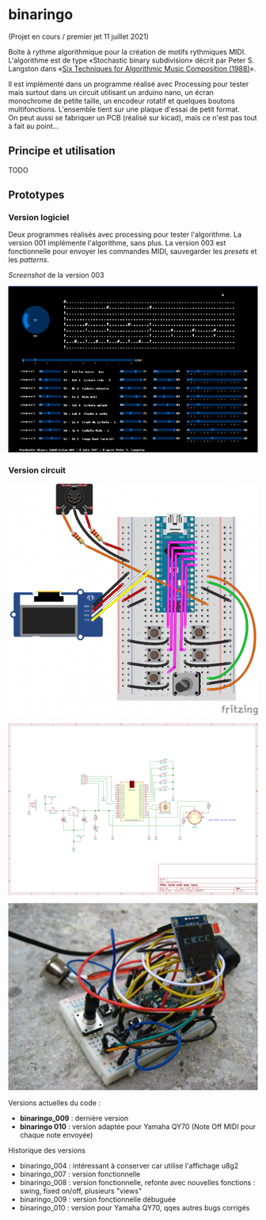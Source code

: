 # binaringo

(Projet en cours / premier jet 11 juillet 2021)

Boîte à rythme algorithmique pour la création de motifs rythmiques MIDI. L'algorithme est de type «Stochastic binary subdivision» décrit par Peter S. Langston dans «[Six Techniques for Algorithmic Music Composition (1988)](http://peterlangston.com/Papers/amc.pdf)».

Il est implémenté dans un programme réalisé avec Processing pour tester mais surtout dans un circuit utilisant un arduino nano, un écran monochrome de petite taille, un encodeur rotatif et quelques boutons multifonctions. L'ensemble tient sur une plaque d'essai de petit format.  
On peut aussi se fabriquer un PCB (réalisé sur kicad), mais ce n'est pas tout à fait au point...

## Principe et utilisation

TODO


## Prototypes

### Version logiciel

Deux programmes réalisés avec processing pour tester l'algorithme. La version 001 implémente l'algorithme, sans plus. La version 003 est fonctionnelle pour envoyer les commandes MIDI, sauvegarder les *presets* et les *patterns*.

*Screenshot* de la version 003

![version 003](./assets/sk20170605_stochastic_binary_subdivision_003.png)

### Version circuit

![schéma fritzing](./assets/schema_fritzing_binaringo_003.png)

![schéma kicad](./assets/binaringo_schema_kicad.png)

![photo](./assets/binaringo_002_photo_br.jpg)

Versions actuelles du code :
* **binaringo_009** : dernière version
* **binaringo 010** : version adaptée pour Yamaha QY70 (Note Off MIDI pour chaque note envoyée)

Historique des versions
* binaringo_004 : intéressant à conserver car utilise l'affichage u8g2
* binaringo_007 : version fonctionnelle
* binaringo_008 : version fonctionnelle, refonte avec nouvelles fonctions : swing, fixed on/off, plusieurs "views"
* binaringo_009 : version fonctionnelle débuguée
* binaringo_010 : version pour Yamaha QY70, qqes autres bugs corrigés

